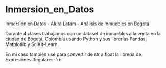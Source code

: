 # Inmersion_en_Datos
Inmersión en Datos - Alura Latam - Análisis de Inmuebles en Bogotá

Durante 4 clases trabajamos con un dataset de inmuebles a la venta en la ciudad de Bogotá, Colombia usando Python y sus librerías Pandas, Matplotlib y SciKit-Learn.

En mi caso también usé para convertir de str a float la librería de Expresiones Regulares: 're'
